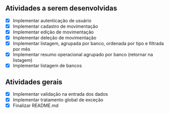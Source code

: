 ## Atividades a serem desenvolvidas

- [x] Implementar autenticação de usuário
- [x] Implementar cadastro de movimentação
- [x] Implementar edição de movimentação
- [x] Implementar deleção de movimentação
- [x] Implementar listagem, agrupada por banco, ordenada por tipo e filtrada por mês
- [x] Implementar resumo operacional agrupado por banco (retornar na listagem)
- [x] Implementar listagem de bancos

## Atividades gerais

- [x] Implementar validação na entrada dos dados
- [x] Implementar tratamento global de exceção
- [x] Finalizar README.md
